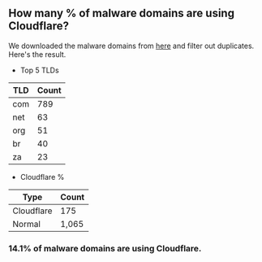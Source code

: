 ## How many % of malware domains are using Cloudflare?


We downloaded the malware domains from [here](https://urlhaus.abuse.ch) and filter out duplicates.
Here's the result.


[//]: # (start replacement)


- Top 5 TLDs

| TLD | Count |
| --- | --- |
| com | 789 |
| net | 63 |
| org | 51 |
| br | 40 |
| za | 23 |


- Cloudflare %

| Type | Count |
| --- | --- |
| Cloudflare | 175 |
| Normal | 1,065 |


### 14.1% of malware domains are using Cloudflare.